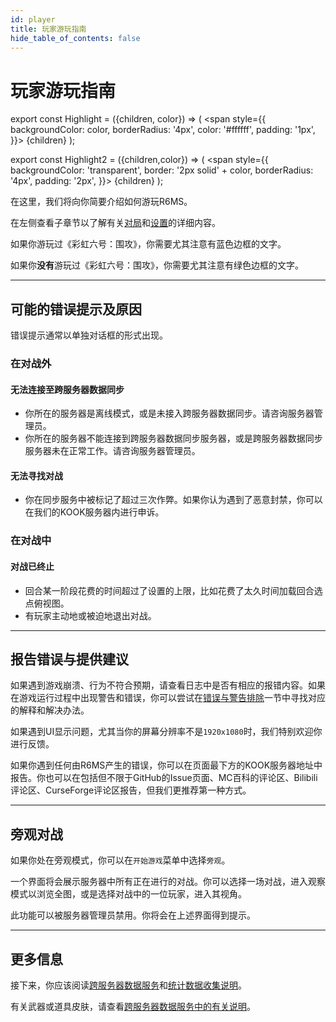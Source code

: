 ```yaml
---
id: player
title: 玩家游玩指南
hide_table_of_contents: false
---
```


# 玩家游玩指南

export const Highlight = ({children, color}) => (
  <span
    style={{
      backgroundColor: color,
      borderRadius: '4px',
      color: '#ffffff',
      padding: '1px',
    }}>
    {children}
</span>
);

export const Highlight2 = ({children,color}) => (
  <span
    style={{
      backgroundColor: 'transparent',
      border: '2px solid' + color,
      borderRadius: '4px',
      padding: '2px',
    }}>
    {children}
</span>
);

在这里，我们将向你简要介绍如何游玩R6MS。

在左侧查看子章节以了解有关[对局](player_match)和[设置](player_option)的详细内容。

如果你游玩过《彩虹六号：围攻》，你需要尤其注意有<Highlight2 color="#0963d8">蓝色边框</Highlight2>的文字。

如果你**没有**游玩过《彩虹六号：围攻》，你需要尤其注意有<Highlight2 color="#33b382">绿色边框</Highlight2>的文字。

---

## 可能的错误提示及原因

错误提示通常以单独对话框的形式出现。

### 在对战外

#### 无法连接至跨服务器数据同步

- 你所在的服务器是离线模式，或是未接入跨服务器数据同步。请咨询服务器管理员。
- 你所在的服务器不能连接到跨服务器数据同步服务器，或是跨服务器数据同步服务器未在正常工作。请咨询服务器管理员。

#### 无法寻找对战

- 你在同步服务中被标记了超过三次作弊。如果你认为遇到了恶意封禁，你可以在我们的KOOK服务器内进行申诉。

### 在对战中

#### 对战已终止

- 回合某一阶段花费的时间超过了设置的上限，比如花费了太久时间加载回合选点俯视图。
- 有玩家主动地或被迫地退出对战。

---

## 报告错误与提供建议

如果遇到游戏崩溃、行为不符合预期，请查看日志中是否有相应的报错内容。如果在游戏运行过程中出现警告和错误，你可以尝试在[错误与警告排除](r6ms/faq#错误与警告排除)一节中寻找对应的解释和解决办法。

如果遇到UI显示问题，尤其当你的屏幕分辨率不是`1920x1080`时，我们特别欢迎你进行反馈。

如果你遇到任何由R6MS产生的错误，你可以在页面最下方的KOOK服务器地址中报告。你也可以在包括但不限于GitHub的Issue页面、MC百科的评论区、Bilibili评论区、CurseForge评论区报告，但我们更推荐第一种方式。

---

## 旁观对战

如果你处在旁观模式，你可以在`开始游戏`菜单中选择`旁观`。

一个界面将会展示服务器中所有正在进行的对战。你可以选择一场对战，进入观察模式以浏览全图，或是选择对战中的一位玩家，进入其视角。

此功能可以被服务器管理员禁用。你将会在上述界面得到提示。

---

## 更多信息

接下来，你应该阅读[跨服务器数据服务](cross_server)和[统计数据收集说明](data_collect)。

有关武器或道具皮肤，请查看[跨服务器数据服务中的有关说明](cross_server#云上跨服务器数据同步服务voyager)。
